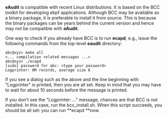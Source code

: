 

**eAudit** is compatible with recent Linux distributions. It is based on the
BCC toolkit for developing ebpf applications. Although BCC may be available
as a binary package, it is preferable to install it from source. This is because
the binary packages can be years behind the current version and hence may not 
be compatible with **eAudit**. 

One way to check if you already have BCC is to run **ecapd**, e.g., issue the
following commands from the top-level **eaudit** directory:

    abc@xyz> make all
    <... compilation related messages ...>
    abc@xyz> ./ecapd
    [sudo] password for abc: <type your password>
    Logprinter: 0M records, average size 8

If you see a dialog such as the above and the line beginning with "Logprinter"
is printed, then you are all set. Keep in mind that you may have to wait for
about 10 seconds before the message is printed.

If you don't see the "Logprinter: ..." message, chances are that BCC is not
installed. In this case, run the bcc_install.sh. When this script succeeds,
you should be all set: you can run **ecapd **now.
